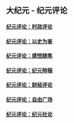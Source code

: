 ## 大纪元 - 纪元评论

#### [纪元评论：时政评论](indexes/nsc1025/README.md?08040330)
#### [纪元评论：以史为鉴](indexes/nsc1028/README.md?08040330)
#### [纪元评论：感悟随笔](indexes/nsc1035/README.md?08040330)
#### [纪元评论：纪元特稿](indexes/nsc424/README.md?08040330)
#### [纪元评论：财经评论](indexes/nsc1026/README.md?08040330)
#### [纪元评论：自由广场](indexes/nsc993/README.md?08040330)
#### [纪元评论：纪元社论](indexes/nsc422/README.md?08040330)
